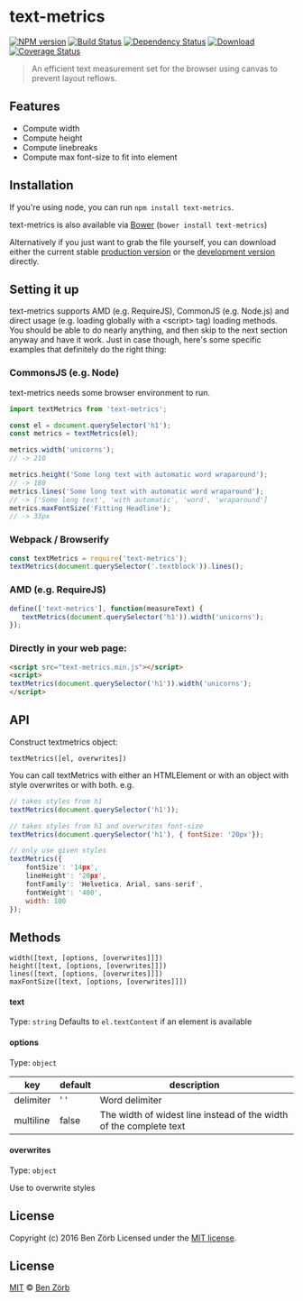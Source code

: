 # text-metrics
[![NPM version][npm-image]][npm-url] [![Build Status][travis-image]][travis-url] [![Dependency Status][depstat-image]][depstat-url] [![Download][dlcounter-image]][dlcounter-url] [![Coverage Status][coveralls-image]][coveralls-url]

> An efficient text measurement set for the browser using canvas to prevent layout reflows.

Features
--------

* Compute width
* Compute height
* Compute linebreaks
* Compute max font-size to fit into element

## Installation

If you're using node, you can run `npm install text-metrics`.

text-metrics is also available via [Bower](https://github.com/bower/bower) (`bower install text-metrics`)

Alternatively if you just want to grab the file yourself, you can download either the current stable [production version][min] or the [development version][max] directly.

[min]: https://raw.github.com/bezoerb/text-metrics/master/dist/text-metrics.min.js
[max]: https://raw.github.com/bezoerb/text-metrics/master/dist/text-metrics.js

## Setting it up

text-metrics supports AMD (e.g. RequireJS), CommonJS (e.g. Node.js) and direct usage (e.g. loading globally with a &lt;script&gt; tag) loading methods.
You should be able to do nearly anything, and then skip to the next section anyway and have it work. Just in case though, here's some specific examples that definitely do the right thing:

### CommonsJS (e.g. Node)

text-metrics needs some browser environment to run.
```javascript
import textMetrics from 'text-metrics';

const el = document.querySelector('h1');
const metrics = textMetrics(el);

metrics.width('unicorns');
// -> 210

metrics.height('Some long text with automatic word wraparound');
// -> 180
metrics.lines('Some long text with automatic word wraparound');
// -> ['Some long text', 'with automatic', 'word', 'wraparound']
metrics.maxFontSize('Fitting Headline');
// -> 33px
```

### Webpack / Browserify
```javascript
const textMetrics = require('text-metrics');
textMetrics(document.querySelector('.textblock')).lines();

```

### AMD (e.g. RequireJS)

```javascript
define(['text-metrics'], function(measureText) {
   textMetrics(document.querySelector('h1')).width('unicorns');
});
```

### Directly in your web page:

```html
<script src="text-metrics.min.js"></script>
<script>
textMetrics(document.querySelector('h1')).width('unicorns');
</script>
```

## API

Construct textmetrics object:

`textMetrics([el, overwrites])`

You can call textMetrics with either an HTMLElement or with an object with style overwrites or with both.
e.g.
```javascript
// takes styles from h1
textMetrics(document.querySelector('h1'));

// takes styles from h1 and overwrites font-size
textMetrics(document.querySelector('h1'), { fontSize: '20px'});

// only use given styles
textMetrics({
    fontSize': '14px',
    lineHeight': '20px',
    fontFamily': 'Helvetica, Arial, sans-serif',
    fontWeight': '400',
    width: 100
});
```

## Methods

`width([text, [options, [overwrites]]])`<br/>
`height([text, [options, [overwrites]]])`<br/>
`lines([text, [options, [overwrites]]])`<br/>
`maxFontSize([text, [options, [overwrites]]])`<br/>

#### text
Type: `string`
Defaults to `el.textContent` if an element is available

#### options
Type: `object`

| key       | default | description
| --------- | ------- | -----------
| delimiter | ' '     | Word delimiter
| multiline | false   | The width of widest line instead of the width of the complete text

#### overwrites
Type: `object`

Use to overwrite styles


## License
Copyright (c) 2016 Ben Zörb
Licensed under the [MIT license](http://bezoerb.mit-license.org/).

[npm-url]: https://npmjs.org/package/text-metrics
[npm-image]: https://badge.fury.io/js/text-metrics.svg

[travis-url]: https://travis-ci.org/bezoerb/text-metrics
[travis-image]: https://secure.travis-ci.org/bezoerb/text-metrics.svg?branch=master

[depstat-url]: https://david-dm.org/bezoerb/text-metrics
[depstat-image]: https://david-dm.org/bezoerb/text-metrics.svg

[dlcounter-url]: https://www.npmjs.com/package/text-metrics
[dlcounter-image]: https://img.shields.io/npm/dm/text-metrics.svg

[coveralls-url]: https://coveralls.io/github/bezoerb/text-metrics?branch=master
[coveralls-image]: https://coveralls.io/repos/github/bezoerb/text-metrics/badge.svg?branch=master


## License

[MIT](https://bezoerb.mit-license.org/) © [Ben Zörb](http://sommerlaune.com)
